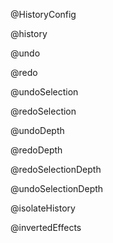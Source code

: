 @HistoryConfig

@history

@undo

@redo

@undoSelection

@redoSelection

@undoDepth

@redoDepth

@redoSelectionDepth

@undoSelectionDepth

@isolateHistory

@invertedEffects

